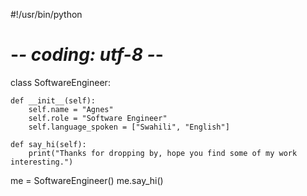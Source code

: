 #!/usr/bin/python
# -*- coding: utf-8 -*-

class SoftwareEngineer:  

    def __init__(self):
        self.name = "Agnes"  
        self.role = "Software Engineer"
        self.language_spoken = ["Swahili", "English"]

    def say_hi(self):
        print("Thanks for dropping by, hope you find some of my work interesting.")   

me = SoftwareEngineer()
me.say_hi()
